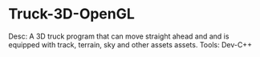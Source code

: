 # Truck-3D-OpenGL
Desc: A 3D truck program that can move straight ahead and and is equipped with track, terrain, sky and other assets assets.
Tools: Dev-C++

